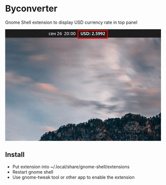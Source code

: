 # Byconverter
Gnome Shell extension to display USD currency rate in top panel

![Screenshot](doc/screenshot.png)

## Install
* Put extension into ~/.local/share/gnome-shell/extensions
* Restart gnome shell
* Use gnome-tweak tool or other app to enable the extension
